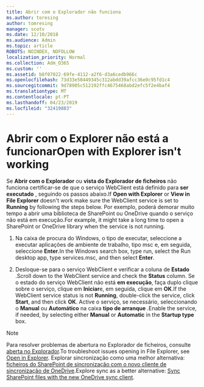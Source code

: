 ```yaml
---
title: Abrir com o Explorador não funciona
ms.author: toresing
author: tomresing
manager: scotv
ms.date: 12/10/2018
ms.audience: Admin
ms.topic: article
ROBOTS: NOINDEX, NOFOLLOW
localization_priority: Normal
ms.collection: Adm_O365
ms.custom: ''
ms.assetid: b8f07022-69fe-4112-a2f6-d3a6cedb966c
ms.openlocfilehash: 73d33e50449345c312abdd39afcc36e0c95fd1c4
ms.sourcegitcommit: 9d78905c512192ffc4675468abd2efc5f2e4baf4
ms.translationtype: MT
ms.contentlocale: pt-PT
ms.lasthandoff: 04/23/2019
ms.locfileid: "32419883"
---
```

# <a name="open-with-explorer-isnt-working"></a><span data-ttu-id="ac908-102">Abrir com o Explorer não está a funcionar</span><span class="sxs-lookup"><span data-stu-id="ac908-102">Open with Explorer isn't working</span></span>

<span data-ttu-id="ac908-103">Se **Abrir com o Explorador** ou **vista do Explorador de ficheiros** não funciona certificar-se de que o serviço WebClient está definido para **ser executado** , seguindo os passos abaixo.</span><span class="sxs-lookup"><span data-stu-id="ac908-103">If **Open with Explorer** or **View in File Explorer** doesn't work make sure the WebClient service is set to **Running** by following the steps below.</span></span> <span data-ttu-id="ac908-104">Por exemplo, poderá demorar muito tempo a abrir uma biblioteca de SharePoint ou OneDrive quando o serviço não está em execução.</span><span class="sxs-lookup"><span data-stu-id="ac908-104">For example, it might take a long time to open a SharePoint or OneDrive library when the service is not running.</span></span> 
  
1. <span data-ttu-id="ac908-105">Na caixa de procura do Windows, o tipo de executar, seleccione a executar aplicações de ambiente de trabalho, tipo msc e, em seguida, seleccione **Enter**.</span><span class="sxs-lookup"><span data-stu-id="ac908-105">In the Windows search box, type run, select the Run desktop app, type services.msc, and then select **Enter**.</span></span>
    
2. <span data-ttu-id="ac908-106">Desloque-se para o serviço WebClient e verificar a coluna de **Estado** .</span><span class="sxs-lookup"><span data-stu-id="ac908-106">Scroll down to the WebClient service and check the **Status** column.</span></span> <span data-ttu-id="ac908-107">Se o estado do serviço WebClient não está **em execução**, faça duplo clique sobre o serviço, clique em **Iniciar**e, em seguida, clique em **OK**.</span><span class="sxs-lookup"><span data-stu-id="ac908-107">If the WebClient service status is not **Running**, double-click the service, click **Start**, and then click **OK**.</span></span> <span data-ttu-id="ac908-108">Active o serviço, se necessário, seleccionando o **Manual** ou **Automático** na caixa **tipo de arranque** .</span><span class="sxs-lookup"><span data-stu-id="ac908-108">Enable the service, if needed, by selecting either **Manual** or **Automatic** in the **Startup type** box.</span></span> 
    
> [!NOTE]
> <span data-ttu-id="ac908-109">Para resolver problemas de abertura no Explorador de ficheiros, consulte [aberta no Explorador](https://go.microsoft.com/fwlink/?linkid=871665).</span><span class="sxs-lookup"><span data-stu-id="ac908-109">To troubleshoot issues opening in File Explorer, see [Open in Explorer](https://go.microsoft.com/fwlink/?linkid=871665).</span></span> <span data-ttu-id="ac908-110">Explorar sincronização como uma melhor alternativa: [ficheiros do SharePoint de sincronização com o novo cliente de sincronização de OneDrive](https://go.microsoft.com/fwlink/?linkid=871666).</span><span class="sxs-lookup"><span data-stu-id="ac908-110">Explore sync as a better alternative: [Sync SharePoint files with the new OneDrive sync client](https://go.microsoft.com/fwlink/?linkid=871666).</span></span> 
  

